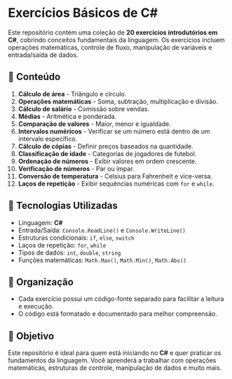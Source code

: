 # Exercícios Básicos de C#

Este repositório contém uma coleção de **20 exercícios introdutórios em C#**, cobrindo conceitos fundamentais da linguagem. Os exercícios incluem operações matemáticas, controle de fluxo, manipulação de variáveis e entrada/saída de dados.

## 📌 Conteúdo

1. **Cálculo de área** - Triângulo e círculo.
2. **Operações matemáticas** - Soma, subtração, multiplicação e divisão.
3. **Cálculo de salário** - Comissão sobre vendas.
4. **Médias** - Aritmética e ponderada.
5. **Comparação de valores** - Maior, menor e igualdade.
6. **Intervalos numéricos** - Verificar se um número está dentro de um intervalo específico.
7. **Cálculo de cópias** - Definir preços baseados na quantidade.
8. **Classificação de idade** - Categorias de jogadores de futebol.
9. **Ordenação de números** - Exibir valores em ordem crescente.
10. **Verificação de números** - Par ou ímpar.
11. **Conversão de temperatura** - Celsius para Fahrenheit e vice-versa.
12. **Laços de repetição** - Exibir sequências numéricas com `for` e `while`.

## 🔧 Tecnologias Utilizadas

- Linguagem: **C#**
- Entrada/Saída: `Console.ReadLine()` e `Console.WriteLine()`
- Estruturas condicionais: `if`, `else`, `switch`
- Laços de repetição: `for`, `while`
- Tipos de dados: `int`, `double`, `string`
- Funções matemáticas: `Math.Max()`, `Math.Min()`, `Math.Abs()`

## 📂 Organização

- Cada exercício possui um código-fonte separado para facilitar a leitura e execução.
- O código está formatado e documentado para melhor compreensão.

## 🚀 Objetivo

Este repositório é ideal para quem está iniciando no **C#** e quer praticar os fundamentos da linguagem. Você aprenderá a trabalhar com operações matemáticas, estruturas de controle, manipulação de dados e muito mais.
